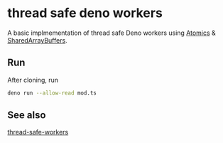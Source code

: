 # thread safe deno workers

A basic implmementation of thread safe Deno workers using [Atomics](https://developer.mozilla.org/en-US/docs/Web/JavaScript/Reference/Global_Objects/Atomics) & [SharedArrayBuffers](https://developer.mozilla.org/en-US/docs/Web/JavaScript/Reference/Global_Objects/SharedArrayBuffer).

## Run

After cloning, run

```sh
deno run --allow-read mod.ts
```

## See also

[thread-safe-workers](https://github.com/detj/thread-safe-workers)

